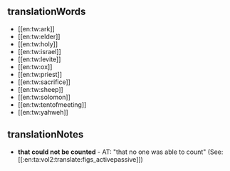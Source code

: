 ## translationWords

* [[en:tw:ark]]
* [[en:tw:elder]]
* [[en:tw:holy]]
* [[en:tw:israel]]
* [[en:tw:levite]]
* [[en:tw:ox]]
* [[en:tw:priest]]
* [[en:tw:sacrifice]]
* [[en:tw:sheep]]
* [[en:tw:solomon]]
* [[en:tw:tentofmeeting]]
* [[en:tw:yahweh]]

## translationNotes

* **that could not be counted** - AT: "that no one was able to count" (See: [[:en:ta:vol2:translate:figs_activepassive]])
